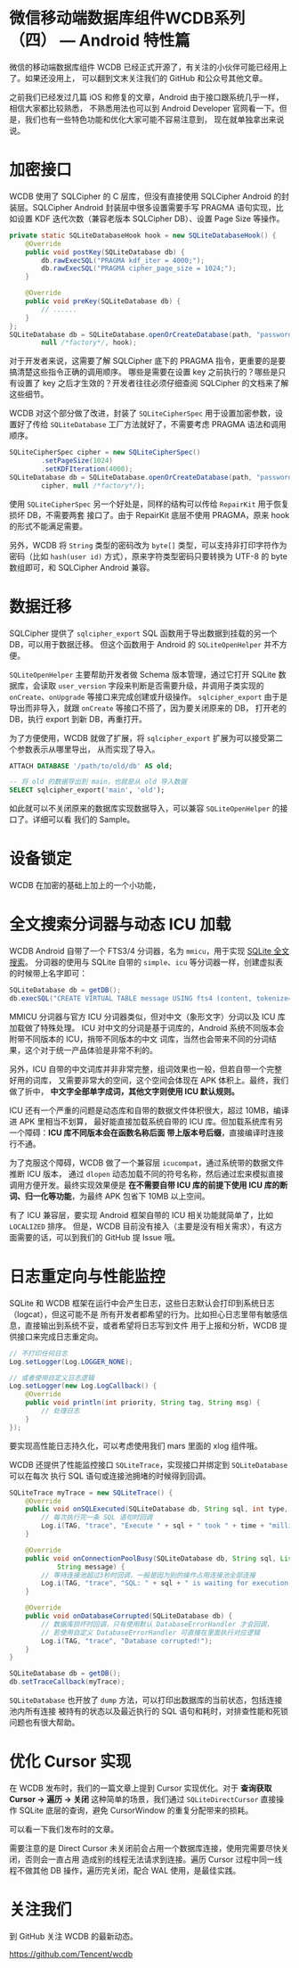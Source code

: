 # 微信移动端数据库组件WCDB系列（四） — Android 特性篇

微信的移动端数据库组件 WCDB 已经正式开源了，有关注的小伙伴可能已经用上了。如果还没用上，
可以翻到文末关注我们的 GitHub 和公众号其他文章。

之前我们已经发过几篇 iOS 和修复的文章，Android 由于接口跟系统几乎一样，相信大家都比较熟悉，
不熟悉用法也可以到 Android Developer 官网看一下。但是，我们也有一些特色功能和优化大家可能不容易注意到，
现在就单独拿出来说说。

# 加密接口

WCDB 使用了 SQLCipher 的 C 层库，但没有直接使用 SQLCipher Android 的封装层。SQLCipher Android
封装层中很多设置需要手写 PRAGMA 语句实现，比如设置 KDF 迭代次数（兼容老版本 SQLCipher DB）、设置
Page Size 等操作。

```java
private static SQLiteDatabaseHook hook = new SQLiteDatabaseHook() {
    @Override
    public void postKey(SQLiteDatabase db) {
        db.rawExecSQL("PRAGMA kdf_iter = 4000;");
        db.rawExecSQL("PRAGMA cipher_page_size = 1024;");
    }

    @Override
    public void preKey(SQLiteDatabase db) {
        // ......
    }
};
SQLiteDatabase db = SQLiteDatabase.openOrCreateDatabase(path, "password", 
        null /*factory*/, hook);
```

对于开发者来说，这需要了解 SQLCipher 底下的 PRAGMA 指令，更重要的是要搞清楚这些指令正确的调用顺序。
哪些是需要在设置 key 之前执行的？哪些是只有设置了 key 之后才生效的？开发者往往必须仔细查阅 SQLCipher
的文档来了解这些细节。

WCDB 对这个部分做了改进，封装了 `SQLiteCipherSpec` 用于设置加密参数，设置好了传给 `SQLiteDatabase`
工厂方法就好了，不需要考虑 PRAGMA 语法和调用顺序。

```java
SQLiteCipherSpec cipher = new SQLiteCipherSpec()
        .setPageSize(1024)
        .setKDFIteration(4000);
SQLiteDatabase db = SQLiteDatabase.openOrCreateDatabase(path, "password".getBytes(),
        cipher, null /*factory*/);
```

使用 `SQLiteCipherSpec` 另一个好处是，同样的结构可以传给 `RepairKit` 用于恢复损坏 DB，不需要两套
接口了。由于 RepairKit 底层不使用 PRAGMA，原来 hook 的形式不能满足需要。

另外，WCDB 将 `String` 类型的密码改为 `byte[]` 类型，可以支持非打印字符作为密码（比如 
`hash(user id)` 方式），原来字符类型密码只要转换为 UTF-8 的 byte 数组即可，和 SQLCipher Android
兼容。

# 数据迁移

SQLCipher 提供了 `sqlcipher_export` SQL 函数用于导出数据到挂载的另一个 DB，可以用于数据迁移。
但这个函数用于 Android 的 `SQLiteOpenHelper` 并不方便。

`SQLiteOpenHelper` 主要帮助开发者做 Schema 版本管理，通过它打开 SQLite 数据库，会读取 `user_version`
字段来判断是否需要升级，并调用子类实现的 `onCreate`、`onUpgrade` 等接口来完成创建或升级操作。
`sqlcipher_export` 由于是导出而非导入，就跟 `onCreate` 等接口不搭了，因为要关闭原来的 DB，
打开老的 DB，执行 export 到新 DB，再重打开。

为了方便使用，WCDB 就做了扩展，将 `sqlcipher_export` 扩展为可以接受第二个参数表示从哪里导出，
从而实现了导入。

```sql
ATTACH DATABASE '/path/to/old/db' AS old;

-- 将 old 的数据导出到 main，也就是从 old 导入数据
SELECT sqlcipher_export('main', 'old');
```

如此就可以不关闭原来的数据库实现数据导入，可以兼容 `SQLiteOpenHelper` 的接口了。详细可以看
我们的 Sample。

# 设备锁定

WCDB 在加密的基础上加上的一个小功能，

# 全文搜索分词器与动态 ICU 加载

WCDB Android 自带了一个 FTS3/4 分词器，名为 `mmicu`，用于实现 [SQLite 全文搜索][sqlite-fts]。
分词器的使用与 SQLite 自带的 `simple`、`icu` 等分词器一样，创建虚拟表的时候带上名字即可：

```java
SQLiteDatabase db = getDB();
db.execSQL("CREATE VIRTUAL TABLE message USING fts4 (content, tokenize=mmicu);")

```

MMICU 分词器与官方 ICU 分词器类似，但对中文（象形文字）分词以及 ICU 库加载做了特殊处理。
ICU 对中文的分词是基于词库的，Android 系统不同版本会附带不同版本的 ICU，捎带不同版本的中文
词库，当然也会带来不同的分词结果，这个对于统一产品体验是非常不利的。

另外，ICU 自带的中文词库并非非常完整，组词效果也一般，但若自带一个完整好用的词库，
又需要非常大的空间，这个空间会体现在 APK 体积上。最终，我们做了折中，
**中文字全部单字成词，其他文字则使用 ICU 默认规则。**

ICU 还有一个严重的问题是动态库和自带的数据文件体积很大，超过 10MB，编译进 APK 里相当不划算，
最好能直接加载系统自带的 ICU 库。但加载系统库有另一个障碍：**ICU 库不同版本会在函数名称后面
带上版本号后缀**，直接编译时连接行不通。

为了克服这个障碍，WCDB 做了一个兼容层 `icucompat`，通过系统带的数据文件推断 ICU 版本，
通过 `dlopen` 动态加载不同的符号名称，然后通过宏来模拟直接调用方便开发。最终实现效果便是
**在不需要自带 ICU 库的前提下使用 ICU 库的断词、归一化等功能**，为最终 APK 包省下 10MB 
以上空间。

有了 ICU 兼容层，要实现 Android 框架自带的 ICU 相关功能就简单了，比如 `LOCALIZED` 排序。
但是，WCDB 目前没有接入（主要是没有相关需求），有这方面需要的话，可以到我们的 GitHub
提 Issue 哦。

# 日志重定向与性能监控

SQLite 和 WCDB 框架在运行中会产生日志，这些日志默认会打印到系统日志（logcat），但这可能不是
所有开发者都希望的行为。比如担心日志里带有敏感信息，直接输出到系统不妥，或者希望将日志写到文件
用于上报和分析，WCDB 提供接口来完成日志重定向。

```java
// 不打印任何日志
Log.setLogger(Log.LOGGER_NONE);

// 或者使用自定义日志逻辑
Log.setLogger(new Log.LogCallback() {
    @Override
    public void println(int priority, String tag, String msg) {
        // 处理日志
    }
});
```

要实现高性能日志持久化，可以考虑使用我们 mars 里面的 xlog 组件哦。

WCDB 还提供了性能监控接口 `SQLiteTrace`，实现接口并绑定到 `SQLiteDatabase` 可以在每次
执行 SQL 语句或连接池拥堵的时候得到回调。

```java
SQLiteTrace myTrace = new SQLiteTrace() {
    @Override
    public void onSQLExecuted(SQLiteDatabase db, String sql, int type, long time) {
        // 每次执行完一条 SQL 语句时回调
        Log.i(TAG, "trace", "Execute " + sql + " took " + time + "milliseconds");
    }

    @Override
    public void onConnectionPoolBusy(SQLiteDatabase db, String sql, List<String> requests,
            String message) {
        // 等待连接池超过3秒时回调，一般是因为别的操作占用连接池全部连接
        Log.i(TAG, "trace", "SQL: " + sql + " is waiting for execution. Message: " + message);
    }

    @Override
    public void onDatabaseCorrupted(SQLiteDatabase db) {
        // 数据库损坏时回调，只有使用默认 DatabaseErrorHandler 才会回调，
        // 若使用自定义 DatabaseErrorHandler 可直接在里面执行对应逻辑
        Log.i(TAG, "trace", "Database corrupted!");
    }
}

SQLiteDatabase db = getDB();
db.setTraceCallback(myTrace);
```

`SQLiteDatabase` 也开放了 `dump` 方法，可以打印出数据库的当前状态，包括连接池内所有连接
被持有的状态以及最近执行的 SQL 语句和耗时，对排查性能和死锁问题也有很大帮助。

# 优化 Cursor 实现

在 WCDB 发布时，我们的一篇文章上提到 Cursor 实现优化。对于 **查询获取 Cursor → 遍历 → 关闭**
这种简单的场景，我们通过 `SQLiteDirectCursor` 直接操作 SQLite 底层的查询，避免 CursorWindow
的重复分配带来的损耗。

可以看一下我们发布时的文章。

需要注意的是 Direct Cursor 未关闭前会占用一个数据库连接，使用完需要尽快关闭，否则会一直占用
造成别的线程无法请求到连接。遍历 Cursor 过程中同一线程不做其他 DB 操作，遍历完关闭，配合 WAL 
使用，是最佳实践。

# 关注我们

到 GitHub 关注 WCDB 的最新动态。

https://github.com/Tencent/wcdb


[sqlite-fts]: https://sqlite.org/fts3.html
